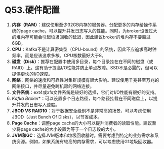 # Q53.硬件配置

1. **内存（RAM）**：建议使用至少32GB内存的服务器。分配更多的内存给操作系统的page cache，可以提升并发日志写入的性能。同时，为broker设置过大的堆内存可能会引起垃圾回收的延迟，因此建议broker的堆内存不要超过6GB。
2. **CPU**：Kafka不是计算密集型（CPU-bound）的系统，因此不应追求高时钟频率，而是应该追求多核。CPU核数最好大于8。
3. **磁盘（Disk）**：推荐在配置中使用多目录，每个目录挂在在不同的磁盘（或RAID）上。这有助于提高I/O性能并防止单点故障。SSD不是必需的，但可以提供更快的I/O速度。
4. **网络**：网络的速度和可靠性对集群规模有很大影响。建议使用千兆甚至万兆的网络接口，并尽量避免跨机房的网络连接。
5. **文件系统**：ext4或xfs文件系统是较好的选择，它们对I/O性能有很好的支持。
6. *Kafka Broker**：可以设置多个日志路径，每个路径挂载在不同磁盘上，以提升并发的日志写入速度。
7. **JBOD VS RAID10**：对于数据安全级别不是非常高的场景，可以考虑使用JBOD（Just Bunch Of Disks），以节省成本。
8. **Page Cache**：调整page cache的大小可以提升消费者的读取性能。建议至少将page cache的大小设置为等于一个日志段的大小。
9. **JVM和GC**：选择JVM版本和垃圾回收器时，需要考虑到特定的业务需求和系统资源。例如，如果系统有较高的内存需求，可以考虑使用G1垃圾回收器。